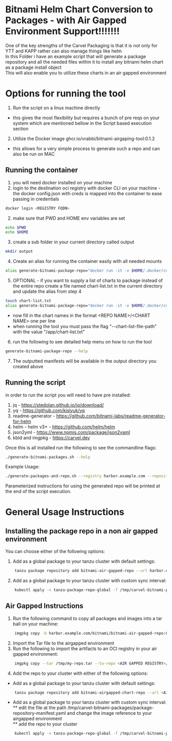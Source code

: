 # Bitnami Helm Chart Conversion to Packages - with Air Gapped Environment Support!!!!!!!
One of the key strengths of the Carvel Packaging is that it is not only for YTT and KAPP rather can also manage things like helm  
In this Folder i have an example script that will generate a package repository and all the needed files within it to install any bitnami helm chart as a package install object  
This will also enable you to utilize these charts in an air gapped environment  

# Options for running the tool
1. Run the script on a linux machine directly
* this gives the most flexibility but requires a bunch of pre reqs on your system which are mentioned bellow in the Script based execution section
2. Utilize the Docker image ghcr.io/vrabbi/bitnami-airgaping-tool:0.1.2
* this allows for a very simple process to generate such a repo and can also be run on MAC


## Running the container
1. you will need docker installed on your machine
2. login to the destination oci registry with docker CLI on your machine - the docker config.json with creds is mapped into the container to ease passing in credentials
``` bash
docker login <REGISTRY FQDN>
```  
2. make sure that PWD and HOME env variables are set
``` bash
echo $PWD
echo $HOME
```  
3. create a sub folder in your current directory called output
``` bash
mkdir output
```  
4. Create an alias for running the container easily with all needed mounts
``` bash
alias generate-bitnami-package-repo="docker run -it -v $HOME/.docker/config.json:/root/.docker/config.json -v $PWD/output:/output ghcr.io/vrabbi/bitnami-airgaping-tool:0.1.2"
```  
5. OPTIONAL - if you want to supply a list of charts to package instead of the entire repo create a file named chart-list.txt in the current directory and update the alias from step 4
``` bash
touch chart-list.txt
alias generate-bitnami-package-repo="docker run -it -v $HOME/.docker/config.json:/root/.docker/config.json -v $PWD/output:/output -v $PWD/chart-list.txt:/app/chart-list.txt ghcr.io/vrabbi/bitnami-airgaping-tool:0.1.2"
```
* now fill in the chart names in the format \<REPO NAME\>/\<CHART NAME\> one per line
* when running the tool you must pass the flag "--chart-list-file-path" with the value "/app/chart-list.txt"
6. run the following to see detailed help menu on how to run the tool
``` bash
generate-bitnami-package-repo --help
```  
7. The outputted manifests will be available in the output directory you created above
 

## Running the script
in order to run the script you will need to have pre installed:  
1. jq - https://stedolan.github.io/jq/download/  
2. yq - https://github.com/kislyuk/yq  
3. readme-generator - https://github.com/bitnami-labs/readme-generator-for-helm  
4. helm - helm v3+ - https://github.com/helm/helm  
5. json2yml - https://www.npmjs.com/package/json2yaml  
6. kbld and imgpkg - https://carvel.dev

Once this is all installed run the following to see the commandline flags:  
``` bash
./generate-bitnami-packages.sh --help
```  

Example Usage:  
```bash
./generate-packages-and-repo.sh --registry harbor.example.com --repository bitnami --package-repository-name bitnami-air-gapped-repo --package-repository-tag 1.0.0 --number-of-chart-versions 4   
```  
  
Parameterized instructions for using the generated repo will be printed at the end of the script execution.  
  
# General Usage Instructions
## Installing the package repo in a non air gapped environment
You can choose either of the following options:  
  
1. Add as a global package to your tanzu cluster with default settings:  
```bash
    tanzu package repository add bitnami-air-gapped-repo --url harbor.example.com/bitnami/bitnami-air-gapped-repo:0.1.0 --namespace tanzu-package-repo-global
```  
2. Add as a global package to your tanzu cluster with custom sync interval:  
```bash
    kubectl apply -n tanzu-package-repo-global -f /tmp/carvel-bitnami-packages/package-repository-manifest.yaml  
```  
  
  
## Air Gapped Instructions  
  
1. Run the following command to copy all packages and images into a tar ball on your machine:  
```bash
    imgpkg copy -b harbor.example.com/bitnami/bitnami-air-gapped-repo:0.1.0 --to-tar /tmp/my-repo.tar --registry-verify-certs=false  
```  
2. Import the Tar file to the airgapped environment  
3. Run the following to import the artifacts to an OCI registry in your air gapped environment:  
```bash
    imgpkg copy --tar /tmp/my-repo.tar --to-repo <AIR GAPPED REGISTRY>/<AIR GAPPED REPO> --registry-verify-certs=false  
```
4. Add the repo to your cluster with either of the following options:  
*  Add as a global package to your tanzu cluster with default settings:  
```bash
    tanzu package repository add bitnami-airgapped-chart-repo --url <AIR GAPPED REGISTRY>/<AIR GAPPED REPO>:<PACKAGE REPO TAG> --namespace tanzu-package-repo-global
```  
* Add as a global package to your tanzu cluster with custom sync interval:  
** edit the file at the path /tmp/carvel-bitnami-packages/package-repository-manifest.yaml and change the image reference to your airgapped environment  
** add the repo to your cluster  
```bash
    kubectl apply -n tanzu-package-repo-global -f /tmp/carvel-bitnami-packages/package-repository-manifest.yaml
```

